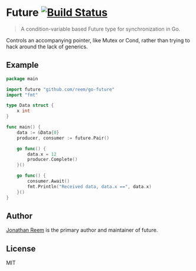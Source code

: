 # Future [![Build Status](https://travis-ci.org/reem/go-future.svg?branch=master)](https://travis-ci.org/reem/go-future)

> A condition-variable based Future type for synchronization in Go.

Controls an accompanying pointer, like Mutex or Cond, rather than trying
to hack around the lack of generics.

## Example

```go
package main

import future "github.com/reem/go-future"
import "fmt"

type Data struct {
    x int
}

func main() {
    data := &Data{0}
    producer, consumer := future.Pair()

    go func() {
        data.x = 12
        producer.Complete()
    }()

    go func() {
        consumer.Await()
        fmt.Println("Received data, data.x ==", data.x)
    }()
}
```

## Author

[Jonathan Reem](https://medium.com/@jreem) is the primary author and maintainer of future.

## License

MIT


